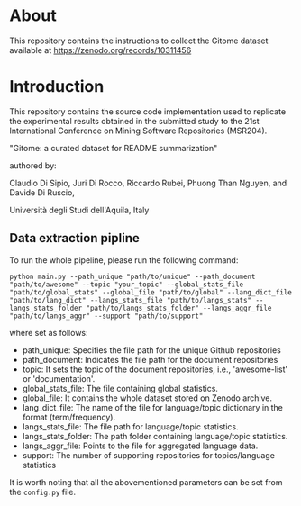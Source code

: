 # About

This repository contains the instructions to collect the Gitome dataset available at https://zenodo.org/records/10311456


# Introduction 

This repository contains the source code implementation used to replicate the experimental results obtained in the submitted study to the 21st International Conference on Mining Software Repositories (MSR204).

"Gitome: a curated dataset for README summarization"

authored by:

Claudio Di Sipio, Juri Di Rocco, Riccardo Rubei, Phuong Than Nguyen, and Davide Di Ruscio,

Università degli Studi dell'Aquila, Italy





## Data extraction pipline

To run the whole pipeline, please run the following command:

``` python main.py --path_unique "path/to/unique" --path_document "path/to/awesome" --topic "your_topic" --global_stats_file "path/to/global_stats" --global_file "path/to/global" --lang_dict_file "path/to/lang_dict" --langs_stats_file "path/to/langs_stats" --langs_stats_folder "path/to/langs_stats_folder" --langs_aggr_file "path/to/langs_aggr" --support "path/to/support" ```


where set as follows: 

- path_unique: Specifies the file path for the unique Github repositories
- path_document: Indicates the file path for the document repositories
- topic: It sets the topic of the document repositories, i.e., 'awesome-list' or 'documentation'.
- global_stats_file: The file containing global statistics.
- global_file: It contains the whole dataset stored on Zenodo archive.
- lang_dict_file: The name of the file for language/topic dictionary in the format (term/frequency).
- langs_stats_file: The file path for language/topic statistics.
- langs_stats_folder: The path folder containing language/topic statistics.
- langs_aggr_file: Points to the file for aggregated language data.
- support: The number of supporting repositories for topics/language statistics

It is worth noting that all the abovementioned parameters can be set from the ```config.py``` file. 












